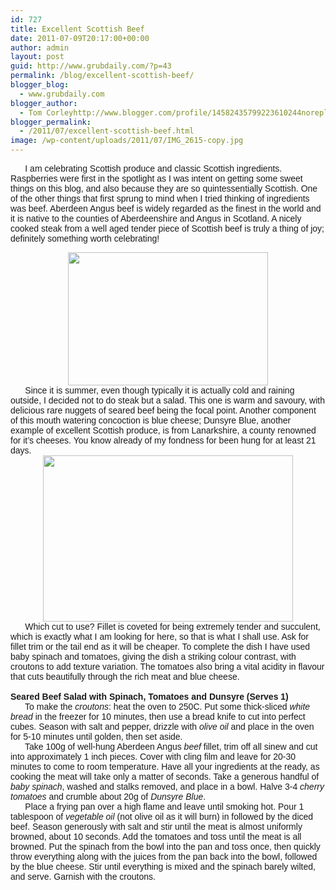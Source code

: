 ```yaml
---
id: 727
title: Excellent Scottish Beef
date: 2011-07-09T20:17:00+00:00
author: admin
layout: post
guid: http://www.grubdaily.com/?p=43
permalink: /blog/excellent-scottish-beef/
blogger_blog:
  - www.grubdaily.com
blogger_author:
  - Tom Corleyhttp://www.blogger.com/profile/14582435799223610244noreply@blogger.com
blogger_permalink:
  - /2011/07/excellent-scottish-beef.html
image: /wp-content/uploads/2011/07/IMG_2615-copy.jpg
---
```

<span class="Apple-style-span" style="font-family: Verdana, sans-serif;">&nbsp; &nbsp; &nbsp; I am celebrating Scottish produce and classic Scottish ingredients. Raspberries were first in the spotlight as I was intent on getting some sweet things on this blog, and also because they are so&nbsp;quintessentially</span><span class="Apple-style-span" style="font-family: Verdana, sans-serif;">&nbsp;Scottish. One of the other things that first sprung to mind when I tried thinking of ingredients was beef. Aberdeen Angus beef is widely regarded as the finest in the world and it is native to the counties of Aberdeenshire and Angus in Scotland. A nicely cooked steak from a well aged tender piece of Scottish beef is truly a thing of joy; definitely something worth celebrating!&nbsp;</span> 

<div class="separator" style="clear: both; text-align: center;">
  <a href="http://2.bp.blogspot.com/-vFLzDp0ExPk/ThivUfMUNWI/AAAAAAAAAM4/QZe_Zc-PzSw/s1600/IMG_2612+copy.jpg" imageanchor="1" style="margin-left: 1em; margin-right: 1em;"><img border="0" height="213" src="http://www.grubdaily.com/wp-content/uploads/image-import/-vFLzDp0ExPk/ThivUfMUNWI/AAAAAAAAAM4/QZe_Zc-PzSw/s320/IMG_2612%2Bcopy.jpg" width="320" /></a>
</div>

<div>
  <div>
    <span class="Apple-style-span" style="font-family: Verdana, sans-serif;">&nbsp; &nbsp; &nbsp; Since it is summer, even though typically it is actually cold and raining outside, I decided not to do steak but a salad. This one is warm and</span><span class="Apple-style-span" style="font-family: Verdana, sans-serif;">&nbsp;savoury, with delicious rare nuggets of seared beef being the focal point. Another component of this mouth watering concoction is blue cheese; Dunsyre Blue, another example of excellent Scottish produce, is from Lanarkshire, a county renowned for it&#8217;s cheeses. You know already of my fondness for been hung for at least 21 days.&nbsp;</span>
  </div>
  
  <div class="separator" style="clear: both; text-align: center;">
    <a href="http://1.bp.blogspot.com/-JnQHOWfZo5Y/ThivjZLybxI/AAAAAAAAAM8/jXPnblN7SOk/s1600/IMG_2615+copy.jpg" imageanchor="1" style="margin-left: 1em; margin-right: 1em;"><img border="0" height="266" src="http://www.grubdaily.com/wp-content/uploads/image-import/-JnQHOWfZo5Y/ThivjZLybxI/AAAAAAAAAM8/jXPnblN7SOk/s400/IMG_2615%2Bcopy.jpg" width="400" /></a>
  </div>
  
  <div>
    <span class="Apple-style-span" style="font-family: Verdana, sans-serif;">&nbsp; &nbsp; &nbsp; Which cut to use? Fillet is coveted for being extremely tender and succulent, which is exactly what I am looking for here, so that is what I shall use. Ask for fillet trim or the tail end as it will be cheaper. To complete the dish I have used baby spinach and tomatoes, giving the dish a striking colour contrast, with croutons to add texture variation. The tomatoes also bring a vital acidity in flavour that cuts beautifully through the rich meat and blue cheese.</span>
  </div>
  
  <div>
    <span class="Apple-style-span" style="font-family: Verdana, sans-serif;"><br /></span>
  </div>
  
  <div>
    <span class="Apple-style-span" style="font-family: Verdana, sans-serif;"><b>Seared Beef Salad with Spinach, Tomatoes and Dunsyre (Serves 1)</b></span>
  </div>
  
  <div>
    <span class="Apple-style-span" style="font-family: Verdana, sans-serif;">&nbsp; &nbsp; &nbsp; To make the <i>croutons</i>: heat the oven to 250C. Put some thick-sliced <i>white bread</i> in the freezer for 10 minutes, then use a bread knife to cut into perfect cubes. Season with salt and pepper, drizzle with <i>olive oil</i> and place in the oven for 5-10 minutes until golden, then set aside.&nbsp;</span>
  </div>
  
  <div>
    <span class="Apple-style-span" style="font-family: Verdana, sans-serif;">&nbsp; &nbsp; &nbsp; Take 100g of well-hung Aberdeen Angus <i>beef</i> fillet, trim off all sinew and cut into approximately 1 inch pieces. Cover with cling film and leave for 20-30 minutes to come to room temperature. Have all your ingredients at the ready, as cooking the meat will take only a matter of seconds. Take a generous handful of <i>baby spinach</i>, washed and stalks removed, and place in a bowl. Halve 3-4 <i>cherry tomatoes</i> and crumble about 20g of <i>Dunsyre Blue</i>.</span>
  </div>
  
  <div>
    <span class="Apple-style-span" style="font-family: Verdana, sans-serif;">&nbsp; &nbsp; &nbsp; Place a frying pan over a high flame and leave until smoking hot. Pour 1 tablespoon of <i>vegetable oil</i> (not olive oil as it will burn) in followed by the diced beef. Season generously with salt and stir until the meat is almost uniformly browned, about 10 seconds. Add the tomatoes and toss until the meat is all browned. Put the spinach from the bowl into the pan and toss once, then quickly throw everything along with the juices from the pan back into the bowl, followed by the blue cheese. Stir until everything is mixed and the spinach barely wilted, and serve. Garnish with the croutons.</span>
  </div>
  
  <div>
  </div>
</div>